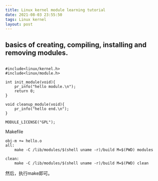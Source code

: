 ```yaml
---
title: Linux kernel module learning tutorial
date: 2021-08-03 23:55:50
tags: Linux kernel
layout: post
---
```


## basics of creating, compiling, installing and removing modules.

```

#include<linux/kernel.h>
#include<linux/module.h>

int init_module(void){
	pr_info("hello module.\n");
	return 0;
}

void cleanup_module(void){
	pr_info("hello end.\n");
}

MODULE_LICENSE("GPL");

```

Makefile

```
obj-m += hello.o
all:
	make -C /lib/modules/$(shell uname -r)/build M=$(PWD) modules

clean:
	make -C /lib/modules/$(shell uname -r)/build M=$(PWD) clean

```

然后，执行make即可。

